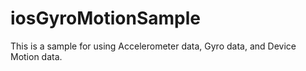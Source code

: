 # iosGyroMotionSample
This is a sample for using Accelerometer data, Gyro data, and Device Motion data.
